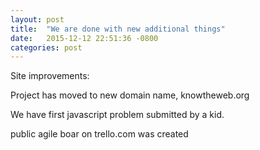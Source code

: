 ```yaml
---
layout: post
title:  "We are done with new additional things"
date:   2015-12-12 22:51:36 -0800
categories: post
---
```

Site improvements:

Project has moved to new domain name, knowtheweb.org

We have first javascript problem submitted by a kid.

public agile boar on trello.com was created 


